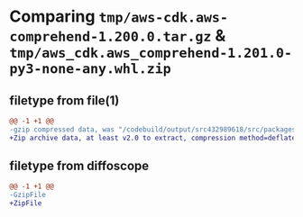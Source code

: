 # Comparing `tmp/aws-cdk.aws-comprehend-1.200.0.tar.gz` & `tmp/aws_cdk.aws_comprehend-1.201.0-py3-none-any.whl.zip`

## filetype from file(1)

```diff
@@ -1 +1 @@
-gzip compressed data, was "/codebuild/output/src432989618/src/packages/@aws-cdk/aws-comprehend/dist/python/aws-cdk.aws-comprehend-1.200.0.tar", last modified: Wed Apr 26 19:54:49 2023, max compression
+Zip archive data, at least v2.0 to extract, compression method=deflate
```

## filetype from diffoscope

```diff
@@ -1 +1 @@
-GzipFile
+ZipFile
```

